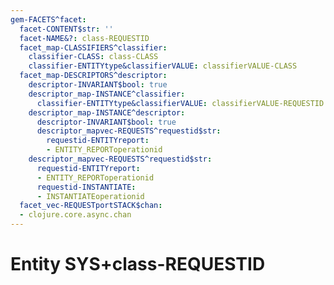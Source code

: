 ```yaml
---
gem-FACETS^facet:
  facet-CONTENT$str: ''
  facet-NAME&?: class-REQUESTID
  facet_map-CLASSIFIERS^classifier:
    classifier-CLASS: class-CLASS
    classifier-ENTITYtype&classifierVALUE: classifierVALUE-CLASS
  facet_map-DESCRIPTORS^descriptor:
    descriptor-INVARIANT$bool: true
    descriptor_map-INSTANCE^classifier:
      classifier-ENTITYtype&classifierVALUE: classifierVALUE-REQUESTID
    descriptor_map-INSTANCE^descriptor:
      descriptor-INVARIANT$bool: true
      descriptor_mapvec-REQUESTS^requestid$str:
        requestid-ENTITYreport:
        - ENTITY_REPORToperationid
    descriptor_mapvec-REQUESTS^requestid$str:
      requestid-ENTITYreport:
      - ENTITY_REPORToperationid
      requestid-INSTANTIATE:
      - INSTANTIATEoperationid
  facet_vec-REQUESTportSTACK$chan:
  - clojure.core.async.chan
---
```

# Entity SYS+class-REQUESTID

